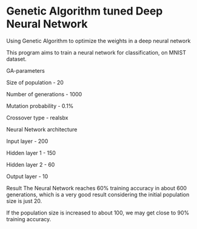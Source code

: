 # Genetic Algorithm tuned Deep Neural Network
 Using Genetic Algorithm to optimize the weights in a deep neural network


This program aims to train a neural network for classification, on MNIST dataset.


GA-parameters


Size of population - 20

Number of generations - 1000

Mutation probability - 0.1%

Crossover type - realsbx



Neural Network architecture

Input layer - 200

Hidden layer 1 - 150

Hidden layer 2 - 60

Output layer - 10



Result
The Neural Network reaches 60% training accuracy in about 600 generations, which is a very good
result considering the initial population size is just 20.

If the population size is increased to about 100, we may get close to 90% training accuracy.

